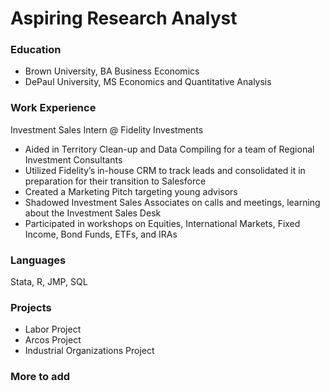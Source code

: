# Aspiring Research Analyst

### Education
- Brown University, BA Business Economics
- DePaul University, MS Economics and Quantitative Analysis

### Work Experience
Investment Sales Intern @ Fidelity Investments
- Aided in Territory Clean-up and Data Compiling for a team of Regional Investment Consultants
- Utilized Fidelity’s in-house CRM to track leads and consolidated it in preparation for their transition to Salesforce
- Created a Marketing Pitch targeting young advisors
- Shadowed Investment Sales Associates on calls and meetings, learning about the Investment Sales Desk
- Participated in workshops on Equities, International Markets, Fixed Income, Bond Funds, ETFs, and IRAs

### Languages
Stata, R, JMP, SQL

### Projects
- Labor Project
- Arcos Project
- Industrial Organizations Project

### More to add
